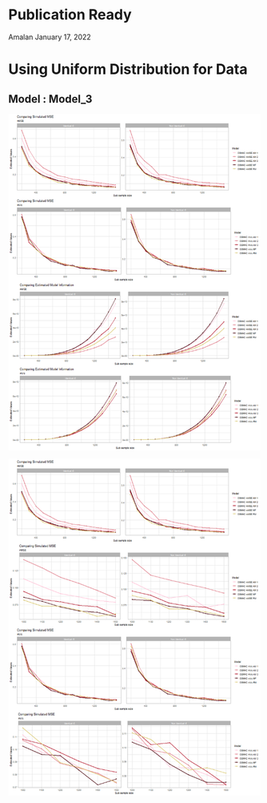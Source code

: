 Publication Ready
================
Amalan
January 17, 2022

# Using Uniform Distribution for Data

## Model : Model\_3

![plot of chunk Identical r0 Plots](Plots/Identical%20r0%20Plots-1.png)

![plot of chunk All Plots](Plots/All%20Plots-1.png)
